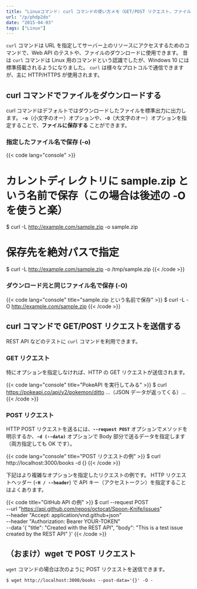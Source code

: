 ```yaml
---
title: "Linuxコマンド: curl コマンドの使い方メモ（GET/POST リクエスト、ファイルのダウンロード）"
url: "/p/phdp2do"
date: "2015-04-03"
tags: ["Linux"]
---
```


`curl` コマンドは URL を指定してサーバー上のリソースにアクセスするためのコマンドで、Web API のテストや、ファイルのダウンロードに使用できます。
昔は `curl` コマンドは Linux 用のコマンドという認識でしたが、Windows 10 には標準搭載されるようになりました。
`curl` は様々なプロトコルで通信できますが、主に HTTP/HTTPS が使用されます。


curl コマンドでファイルをダウンロードする
----

curl コマンドはデフォルトではダウンロードしたファイルを標準出力に出力します。
__`-o`__（小文字のオー）オプションや、__`-O`__（大文字のオー）オプションを指定することで、__ファイルに保存する__ ことができます。

### 指定したファイル名で保存 (-o)

{{< code lang="console" >}}
# カレントディレクトリに sample.zip という名前で保存（この場合は後述の -O を使うと楽）
$ curl -L http://example.com/sample.zip -o sample.zip

# 保存先を絶対パスで指定
$ curl -L http://example.com/sample.zip -o /tmp/sample.zip
{{< /code >}}


### ダウンロード元と同じファイル名で保存 (-O)

{{< code lang="console" title="sample.zip という名前で保存" >}}
$ curl -L -O http://example.com/sample.zip
{{< /code >}}


curl コマンドで GET/POST リクエストを送信する
----

REST API などのテストに `curl` コマンドを利用できます。

### GET リクエスト

特にオプションを指定しなければ、HTTP の GET リクエストが送信されます。

{{< code lang="console" title="PokeAPI を実行してみる" >}}
$ curl https://pokeapi.co/api/v2/pokemon/ditto
...（JSON データが返ってくる）...
{{< /code >}}

### POST リクエスト

HTTP POST リクエストを送るには、__`--request POST`__ オプションでメソッドを明示するか、__`-d (--data)`__ オプションで Body 部分で送るデータを指定します（両方指定しても OK です）。

{{< code lang="console" title="POST リクエストの例" >}}
$ curl http://localhost:3000/books -d {}
{{< /code >}}

下記はより複雑なオプションを指定したリクエストの例です。
HTTP リクエストヘッダー (__`-H / --header`__) で API キー（アクセストークン）を指定することはよくあります。

{{< code title="GitHub API の例" >}}
$ curl --request POST \
     --url "https://api.github.com/repos/octocat/Spoon-Knife/issues" \
     --header "Accept: application/vnd.github+json" \
     --header "Authorization: Bearer YOUR-TOKEN" \
     --data '{
        "title": "Created with the REST API",
        "body": "This is a test issue created by the REST API"
     }'
{{< /code >}}


（おまけ）wget で POST リクエスト
----

`wget` コマンドの場合は次のように POST リクエストを送信できます。

```console
$ wget http://localhost:3000/books --post-data='{}' -O -
```

